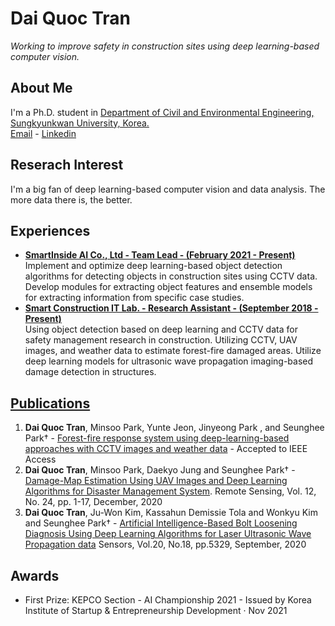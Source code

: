 # **Dai Quoc Tran**  
*Working to improve safety in construction sites using deep learning-based computer vision.*
## **About Me**  
I'm a Ph.D. student in [Department of Civil and Environmental Engineering, Sungkyunkwan University, Korea.]([skku.edu](https://www.skku.edu/skku/index.do))   
[Email](daitran@skku.edu) - [Linkedin](https://www.linkedin.com/in/dai-quoc-tran-092579116/)  
## **Reserach Interest**  
I'm a big fan of deep learning-based computer vision and data analysis. The more data there is, the better.  
## **Experiences**  
- [**SmartInside AI Co., Ltd - Team Lead - (February 2021 - Present)**](https://smartinside.ai/)  
Implement and optimize deep learning-based object detection algorithms for
detecting objects in construction sites using CCTV data. Develop modules for
extracting object features and ensemble models for extracting information from
specific case studies.
- [**Smart Construction IT Lab. - Research Assistant - (September 2018 - Present)**](https://sites.google.com/view/skkuscit)  
Using object detection based on deep learning and CCTV data for safety
management research in construction. Utilizing CCTV, UAV images, and
weather data to estimate forest-fire damaged areas. Utilize deep learning
models for ultrasonic wave propagation imaging-based damage detection in
structures.
 
## [**Publications**](https://scholar.google.com/citations?user=nr1jqx4AAAAJ&hl=en)
1. **Dai Quoc Tran**, Minsoo Park, Yunte Jeon, Jinyeong Park , and Seunghee Park† - [Forest-fire response system using deep-learning-based approaches with CCTV images and weather data](https://ieeexplore.ieee.org/document/9801825/authors#authors) - Accepted to IEEE Access
2. **Dai Quoc Tran**, Minsoo Park, Daekyo Jung and Seunghee Park† - [Damage-Map Estimation Using UAV Images and Deep Learning Algorithms for Disaster Management System](https://doi.org/10.3390/rs12244169). Remote Sensing, Vol. 12, No. 24, pp. 1-17, December, 2020
3. **Dai Quoc Tran**, Ju-Won Kim, Kassahun Demissie Tola and Wonkyu Kim and Seunghee Park† - [Artificial Intelligence-Based Bolt Loosening Diagnosis Using Deep Learning Algorithms for Laser Ultrasonic Wave Propagation data](https://doi.org/10.3390/s20185329) Sensors, Vol.20, No.18, pp.5329, September, 2020

## **Awards**
- First Prize: KEPCO Section - AI Championship 2021 - Issued by Korea Institute of Startup & Entrepreneurship Development · Nov 2021
